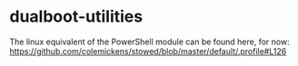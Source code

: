 # dualboot-utilities 

The linux equivalent of the PowerShell module can be found here, for now:
https://github.com/colemickens/stowed/blob/master/default/.profile#L126
